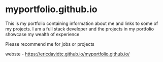 # myportfolio.github.io

This is my portfolio containing information about me and links to some of my projects.
I am a full stack developer and the projects in my portfolio showcase my wealth of experience

Please recommend me for jobs or projects

webste - https://ericdavidtc.github.io/myportfolio.github.io/
